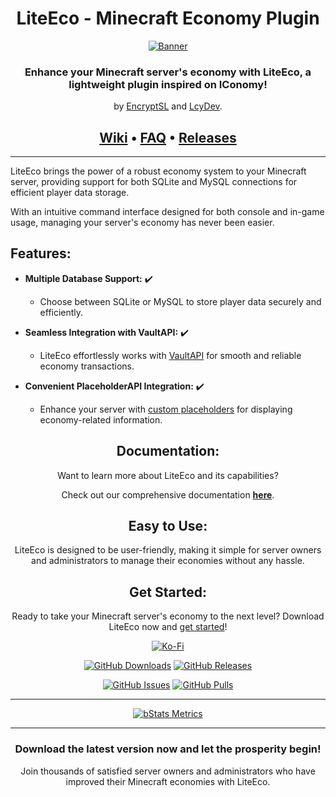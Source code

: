 <div align=center>

# LiteEco - Minecraft Economy Plugin

[![Banner]](https://github.com/EncryptSL/LiteEco)

### Enhance your Minecraft server's economy with LiteEco, a lightweight plugin inspired on IConomy!

by [EncryptSL][EncryptSL] and [LcyDev][LcyDev].

## [Wiki][Wiki] &bullet; [FAQ][FAQ] &bullet; [Releases](https://github.com/EncryptSL/LiteEco/releases)
</div>

* * *

LiteEco brings the power of a robust economy system to your Minecraft server, providing support for both SQLite and MySQL connections for efficient player data storage.

With an intuitive command interface designed for both console and in-game usage, managing your server's economy has never been easier.

## Features:

- **Multiple Database Support:** :heavy_check_mark:

  - Choose between SQLite or MySQL to store player data securely and efficiently.

- **Seamless Integration with VaultAPI:** :heavy_check_mark:

  - LiteEco effortlessly works with [VaultAPI][Vault] for smooth and reliable economy transactions.

- **Convenient PlaceholderAPI Integration:** :heavy_check_mark:

  - Enhance your server with [custom placeholders][Placeholders] for displaying economy-related information.

<div align=center>

## Documentation:

Want to learn more about LiteEco and its capabilities? 

Check out our comprehensive documentation [**here**](https://github.com/EncryptSL/LiteEco/tree/main/.docs).

## Easy to Use:

LiteEco is designed to be user-friendly, making it simple for server owners and administrators to manage their economies without any hassle.

## Get Started:

Ready to take your Minecraft server's economy to the next level? Download LiteEco now and [get started][Quickstart]!

[![Ko-Fi]](https://ko-fi.com/encryptsl)

[![GitHub Downloads]](https://github.com/EncryptSL/LiteEco/releases/latest)
[![GitHub Releases]](https://github.com/EncryptSL/LiteEco/releases)

[![GitHub Issues]](https://github.com/EncryptSL/LiteEco/issues)
[![GitHub Pulls]](https://github.com/EncryptSL/LiteEco/pulls)

* * *

[![bStats Metrics]](https://bstats.org/plugin/bukkit/LiteEco/15144)

* * *

### Download the latest version now and let the prosperity begin!

Join thousands of satisfied server owners and administrators who have improved their Minecraft economies with LiteEco.

</div>

[//]: # (Other)

[Banner]: https://i.ibb.co/gvpv3CX/LiteEco.jpg

[Ko-Fi]: https://storage.ko-fi.com/cdn/brandasset/kofi_s_tag_white.png

[//]: # (Data)

[GitHub Issues]: https://img.shields.io/github/issues/EncryptSL/LiteEco
[GitHub Pulls]: https://img.shields.io/github/issues-pr/EncryptSL/LiteEco
[GitHub Downloads]: https://img.shields.io/github/downloads/EncryptSL/LiteEco/total
[GitHub Releases]: https://img.shields.io/github/v/release/EncryptSL/LiteEco.svg?include_prereleases=&sort=semver&color=blue
[bStats Metrics]: https://bstats.org/signatures/bukkit/LiteEco.svg

[//]: # (Wiki)

[Wiki]: https://github.com/EncryptSL/LiteEco/wiki
[FAQ]: https://github.com/EncryptSL/LiteEco/wiki/Frequently-Asked-Questions
[Quickstart]: https://github.com/EncryptSL/LiteEco/wiki/Quickstart
[Credits]: https://github.com/EncryptSL/LiteEco/wiki/Credits
[Setup]: https://github.com/EncryptSL/LiteEco/wiki/Setup
[Permissions]: https://github.com/EncryptSL/LiteEco/wiki/Permissions
[Placeholders]: https://github.com/EncryptSL/LiteEco/wiki/Placeholders
[Translations]: https://github.com/EncryptSL/LiteEco/wiki/Translations
[Contributing]: https://github.com/EncryptSL/LiteEco/wiki/Contributing

[//]: # (Third-parties)

[PAPI]: https://github.com/PlaceholderAPI/PlaceholderAPI
[PAPI List]: https://github.com/PlaceholderAPI/PlaceholderAPI/wiki/Placeholders
[Vault]: https://github.com/MilkBowl/VaultAPI

[//]: # (Contributors)

[EncryptSL]: https://github.com/EncryptSL
[LcyDev]: https://github.com/LcyDev
